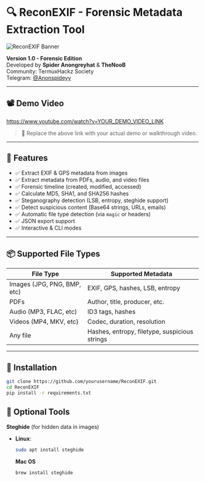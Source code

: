 # 🔍 ReconEXIF - Forensic Metadata Extraction Tool

![ReconEXIF Banner](https://your-image-link.com/banner.png) <!-- Optional -->

**Version 1.0 - Forensic Edition**  
Developed by **Spider Anongreyhat** & **TheNooB**  
Community: TermuxHackz Society  
Telegram: [@Anonspideyy](https://t.me/Anonspideyy)

---

## 📽️ Demo Video

https://www.youtube.com/watch?v=YOUR_DEMO_VIDEO_LINK

> 🔁 Replace the above link with your actual demo or walkthrough video.

---

## 🧰 Features

- ✅ Extract EXIF & GPS metadata from images
- ✅ Extract metadata from PDFs, audio, and video files
- ✅ Forensic timeline (created, modified, accessed)
- ✅ Calculate MD5, SHA1, and SHA256 hashes
- ✅ Steganography detection (LSB, entropy, steghide support)
- ✅ Detect suspicious content (Base64 strings, URLs, emails)
- ✅ Automatic file type detection (via `magic` or headers)
- ✅ JSON export support
- ✅ Interactive & CLI modes

---

## 📦 Supported File Types

| File Type | Supported Metadata |
|-----------|--------------------|
| Images (JPG, PNG, BMP, etc) | EXIF, GPS, hashes, LSB, entropy |
| PDFs | Author, title, producer, etc. |
| Audio (MP3, FLAC, etc) | ID3 tags, hashes |
| Videos (MP4, MKV, etc) | Codec, duration, resolution |
| Any file | Hashes, entropy, filetype, suspicious strings |

---

## 🚀 Installation

```bash
git clone https://github.com/yourusername/ReconEXIF.git
cd ReconEXIF
pip install -r requirements.txt
```

## 🔌 Optional Tools

**Steghide** (for hidden data in images)

- **Linux**:  
  ```bash
  sudo apt install steghide
  ```
  **Mac OS**
  ```bash
  brew install steghide
```
